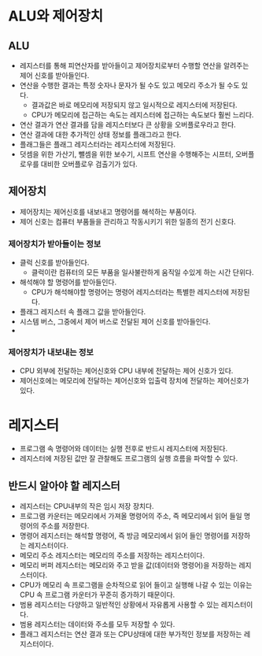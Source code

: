 # ALU와 제어장치

## ALU

- 레지스터를 통해 피연산자를 받아들이고 제어장치로부터 수행할 연산을 알려주는 제어 신호를 받아들인다.
- 연산을 수행한 결과는 특정 숫자나 문자가 될 수도 있고 메모리 주소가 될 수도 있다.
  - 결과값은 바로 메모리에 저장되지 않고 일시적으로 레지스터에 저장된다.
  - CPU가 메모리에 접근하는 속도는 레지스터에 접근하는 속도보다 훨씬 느리다.
- 연산 결과가 연산 결과를 담을 레지스터보다 큰 상황을 오버플로우라고 한다.
- 연산 결과에 대한 추가적인 상태 정보를 플래그라고 한다.
- 플래그들은 플래그 레지스터라는 레지스터에 저장된다.
- 덧셈을 위한 가산기, 뺄셈을 위한 보수기, 시프트 연산을 수행해주는 시프터, 오버플로우를 대비한 오버플로우 검출기가 있다.

## 제어장치

- 제어장치는 제어신호를 내보내고 명령어를 해석하는 부품이다.
- 제어 신호는 컴퓨터 부품들을 관리하고 작동시키기 위한 일종의 전기 신호다.

### 제어장치가 받아들이는 정보

- 클럭 신호를 받아들인다.
  - 클럭이란 컴퓨터의 모든 부품을 일사불란하게 움직일 수있게 하는 시간 단위다.
- 해석해야 할 명령어를 받아들인다.
  - CPU가 해석해야할 명령어는 명령어 레지스터라는 특별한 레지스터에 저장된다.
- 플래그 레지스터 속 플래그 값을 받아들인다.
- 시스템 버스, 그중에서 제어 버스로 전달된 제어 신호를 받아들인다.
-

### 제어장치가 내보내는 정보

- CPU 외부에 전달하는 제어신호와 CPU 내부에 전달하는 제어 신호가 있다.
- 제어신호에는 메모리에 전달하는 제어신호와 입출력 장치에 전달하는 제어신호가 있다.

# 레지스터

- 프로그램 속 명령어와 데이터는 실행 전후로 반드시 레지스터에 저장된다.
- 레지스터에 저장된 값만 잘 관찰해도 프로그램의 실행 흐름을 파악할 수 있다.

## 반드시 알아야 할 레지스터

- 레지스터는 CPU내부의 작은 임시 저장 장치다.
- 프로그램 카운터는 메모리에서 가져올 명령어의 주소, 즉 메모리에서 읽어 들일 명령어의 주소를 저장한다.
- 명령어 레지스터는 해석할 명령어, 즉 방금 메모리에서 읽어 들인 명령어를 저장하는 레지스터이다.
- 메모리 주소 레지스터는 메모리의 주소를 저장하는 레지스터이다.
- 메모리 버퍼 레지스터는 메모리와 주고 받을 값(데이터와 명령어)을 저장하는 레지스터이다.
- CPU가 메모리 속 프로그램을 순차적으로 읽어 들이고 실행해 나갈 수 있는 이유는 CPU 속 프로그램 카운터가 꾸준히 증가하기 때문이다.
- 범용 레지스터는 다양하고 일반적인 상황에서 자유롭게 사용할 수 있는 레지스터이다.
- 범용 레지스터는 데이터와 주소를 모두 저장할 수 있다.
- 플래그 레지스터는 연산 결과 또는 CPU상태에 대한 부가적인 정보를 저장하는 레지스터이다.
